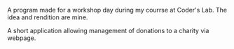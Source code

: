 A program made for a workshop day during my courrse at Coder's Lab. The idea and rendition are mine. 

A short application allowing management of donations to a charity via webpage. 
